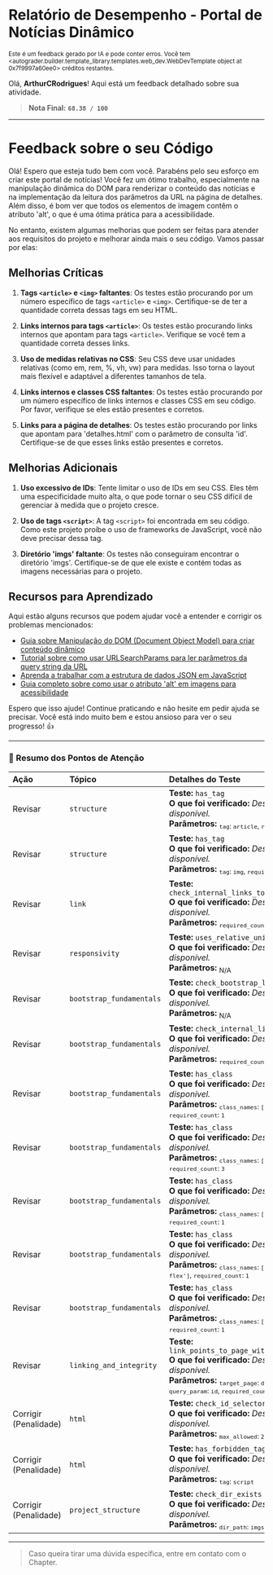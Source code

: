 # Relatório de Desempenho - Portal de Notícias Dinâmico
<sup>Este é um feedback gerado por IA e pode conter erros. Você tem <autograder.builder.template_library.templates.web_dev.WebDevTemplate object at 0x7f9997a60ee0> créditos restantes.</sup>

Olá, **ArthurCRodrigues**! Aqui está um feedback detalhado sobre sua atividade.
> **Nota Final:** **`68.38 / 100`**
---
# Feedback sobre o seu Código

Olá! Espero que esteja tudo bem com você. Parabéns pelo seu esforço em criar este portal de notícias! Você fez um ótimo trabalho, especialmente na manipulação dinâmica do DOM para renderizar o conteúdo das notícias e na implementação da leitura dos parâmetros da URL na página de detalhes. Além disso, é bom ver que todos os elementos de imagem contêm o atributo 'alt', o que é uma ótima prática para a acessibilidade.

No entanto, existem algumas melhorias que podem ser feitas para atender aos requisitos do projeto e melhorar ainda mais o seu código. Vamos passar por elas:

## Melhorias Críticas

1. **Tags `<article>` e `<img>` faltantes**: Os testes estão procurando por um número específico de tags `<article>` e `<img>`. Certifique-se de ter a quantidade correta dessas tags em seu HTML.

2. **Links internos para tags `<article>`**: Os testes estão procurando links internos que apontam para tags `<article>`. Verifique se você tem a quantidade correta desses links.

3. **Uso de medidas relativas no CSS**: Seu CSS deve usar unidades relativas (como em, rem, %, vh, vw) para medidas. Isso torna o layout mais flexível e adaptável a diferentes tamanhos de tela.

4. **Links internos e classes CSS faltantes**: Os testes estão procurando por um número específico de links internos e classes CSS em seu código. Por favor, verifique se eles estão presentes e corretos.

5. **Links para a página de detalhes**: Os testes estão procurando por links que apontam para 'detalhes.html' com o parâmetro de consulta 'id'. Certifique-se de que esses links estão presentes e corretos.

## Melhorias Adicionais

1. **Uso excessivo de IDs**: Tente limitar o uso de IDs em seu CSS. Eles têm uma especificidade muito alta, o que pode tornar o seu CSS difícil de gerenciar à medida que o projeto cresce.

2. **Uso de tags `<script>`**: A tag `<script>` foi encontrada em seu código. Como este projeto proíbe o uso de frameworks de JavaScript, você não deve precisar dessa tag.

3. **Diretório 'imgs' faltante**: Os testes não conseguiram encontrar o diretório 'imgs'. Certifique-se de que ele existe e contém todas as imagens necessárias para o projeto.

## Recursos para Aprendizado

Aqui estão alguns recursos que podem ajudar você a entender e corrigir os problemas mencionados:

- [Guia sobre Manipulação do DOM (Document Object Model) para criar conteúdo dinâmico](https://developer.mozilla.org/pt-BR/docs/Web/API/Document_Object_Model/Introduction)
- [Tutorial sobre como usar URLSearchParams para ler parâmetros da query string da URL](https://developer.mozilla.org/pt-BR/docs/Web/API/URLSearchParams)
- [Aprenda a trabalhar com a estrutura de dados JSON em JavaScript](https://developer.mozilla.org/pt-BR/docs/Learn/JavaScript/Objects/JSON)
- [Guia completo sobre como usar o atributo 'alt' em imagens para acessibilidade](https://developer.mozilla.org/pt-BR/docs/Web/HTML/Element/img)

Espero que isso ajude! Continue praticando e não hesite em pedir ajuda se precisar. Você está indo muito bem e estou ansioso para ver o seu progresso! 👍


---

### 📝 Resumo dos Pontos de Atenção
| Ação | Tópico | Detalhes do Teste |
|:---|:---|:---|
| Revisar | `structure` | **Teste:** `has_tag`<br>**O que foi verificado:** *Descrição não disponível.*<br>**Parâmetros:** <sub>`tag`: `article`, `required_count`: `4`</sub> |
| Revisar | `structure` | **Teste:** `has_tag`<br>**O que foi verificado:** *Descrição não disponível.*<br>**Parâmetros:** <sub>`tag`: `img`, `required_count`: `5`</sub> |
| Revisar | `link` | **Teste:** `check_internal_links_to_article`<br>**O que foi verificado:** *Descrição não disponível.*<br>**Parâmetros:** <sub>`required_count`: `4`</sub> |
| Revisar | `responsivity` | **Teste:** `uses_relative_units`<br>**O que foi verificado:** *Descrição não disponível.*<br>**Parâmetros:** <sub>N/A</sub> |
| Revisar | `bootstrap_fundamentals` | **Teste:** `check_bootstrap_linked`<br>**O que foi verificado:** *Descrição não disponível.*<br>**Parâmetros:** <sub>N/A</sub> |
| Revisar | `bootstrap_fundamentals` | **Teste:** `check_internal_links`<br>**O que foi verificado:** *Descrição não disponível.*<br>**Parâmetros:** <sub>`required_count`: `3`</sub> |
| Revisar | `bootstrap_fundamentals` | **Teste:** `has_class`<br>**O que foi verificado:** *Descrição não disponível.*<br>**Parâmetros:** <sub>`class_names`: `['row']`, `required_count`: `1`</sub> |
| Revisar | `bootstrap_fundamentals` | **Teste:** `has_class`<br>**O que foi verificado:** *Descrição não disponível.*<br>**Parâmetros:** <sub>`class_names`: `['col-*']`, `required_count`: `3`</sub> |
| Revisar | `bootstrap_fundamentals` | **Teste:** `has_class`<br>**O que foi verificado:** *Descrição não disponível.*<br>**Parâmetros:** <sub>`class_names`: `['text-center']`, `required_count`: `1`</sub> |
| Revisar | `bootstrap_fundamentals` | **Teste:** `has_class`<br>**O que foi verificado:** *Descrição não disponível.*<br>**Parâmetros:** <sub>`class_names`: `['d-flex', 'd-*-flex']`, `required_count`: `1`</sub> |
| Revisar | `bootstrap_fundamentals` | **Teste:** `has_class`<br>**O que foi verificado:** *Descrição não disponível.*<br>**Parâmetros:** <sub>`class_names`: `['bg-*']`, `required_count`: `1`</sub> |
| Revisar | `linking_and_integrity` | **Teste:** `link_points_to_page_with_query_param`<br>**O que foi verificado:** *Descrição não disponível.*<br>**Parâmetros:** <sub>`target_page`: `detalhes.html`, `query_param`: `id`, `required_count`: `3`</sub> |
| Corrigir (Penalidade) | `html` | **Teste:** `check_id_selector_over_usage`<br>**O que foi verificado:** *Descrição não disponível.*<br>**Parâmetros:** <sub>`max_allowed`: `2`</sub> |
| Corrigir (Penalidade) | `html` | **Teste:** `has_forbidden_tag`<br>**O que foi verificado:** *Descrição não disponível.*<br>**Parâmetros:** <sub>`tag`: `script`</sub> |
| Corrigir (Penalidade) | `project_structure` | **Teste:** `check_dir_exists`<br>**O que foi verificado:** *Descrição não disponível.*<br>**Parâmetros:** <sub>`dir_path`: `imgs`</sub> |


---
> Caso queira tirar uma dúvida específica, entre em contato com o Chapter.